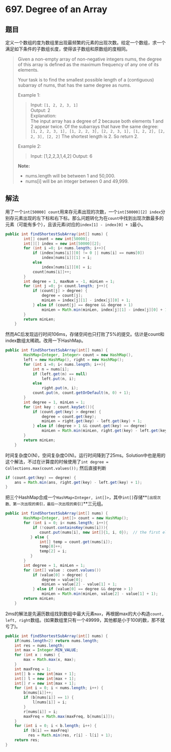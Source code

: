 # 697. Degree of an Array

## 题目

定义一个数组的度为数组里出现最频繁的元素的出现次数。给定一个数组，求一个满足如下条件的子数组长度，使得该子数组和原数组的度相同。

>Given a non-empty array of non-negative integers nums, the degree of this array is defined as the maximum frequency of any one of its elements.
>
>Your task is to find the smallest possible length of a (contiguous) subarray of nums, that has the same degree as nums.
>
>Example 1:
>
>>Input: `[1, 2, 2, 3, 1]`  
>>Output: 2  
>>Explanation:  
>>The input array has a degree of 2 because both elements 1 and 2 appear twice.
Of the subarrays that have the same degree:
`[1, 2, 2, 3, 1], [1, 2, 2, 3], [2, 2, 3, 1], [1, 2, 2], [2, 2, 3], [2, 2]`
The shortest length is 2. So return 2.
>
>Example 2:
>
>>Input: [1,2,2,3,1,4,2]
>>Output: 6
>
>**Note:**
>
> - nums.length will be between 1 and 50,000.
> - nums[i] will be an integer between 0 and 49,999.

## 解法

用了一个`int[50000] count`用来存元素出现的次数，一个`int[50000][2] index`分别存元素出现的左下标和右下标。那么问题转化为在`count`中找到出现次数最多的元素（可能有多个），且该元素i对应的`index[1] - index[0] + 1`最小。

```java
public int findShortestSubArray(int[] nums) {
        int[] count = new int[50000];
        int[][] index = new int[50000][2];
        for (int i =0; i< nums.length; i++){
            if (index[nums[i]][0] != 0 || nums[i] == nums[0])
                index[nums[i]][1] = i;
            else
                index[nums[i]][0] = i;
            count[nums[i]]++;
        }
        int degree = 1, maxNum = -1, minLen = 1;
        for (int j =0; j< count.length; j++){
            if (count[j] > degree) {
                degree = count[j];
                minLen = index[j][1] - index[j][0] + 1;
            } else if (count[j] == degree && degree > 1)
                minLen = Math.min(minLen, index[j][1] - index[j][0] + 1);
        }
        return minLen;
    }
```

然而AC后发现运行时间106ms，存储空间也只打败了5%的提交。估计是count和index数组太稀疏。改用一下HashMap。

```java
public int findShortestSubArray(int[] nums) {
        HashMap<Integer, Integer> count = new HashMap(),
        left = new HashMap(), right = new HashMap();
        for (int i =0; i< nums.length; i++){
            int n = nums[i];
            if (left.get(n) == null)
                left.put(n, i);
            else
                right.put(n, i);
            count.put(n, count.getOrDefault(n, 0) + 1);
        }
        int degree = 1, minLen = 1;
        for (int key : count.keySet()){
            if (count.get(key) > degree) {
                degree = count.get(key);
                minLen = right.get(key) - left.get(key) + 1;
            } else if (degree > 1 && count.get(key) == degree)
                minLen = Math.min(minLen, right.get(key) - left.get(key) + 1);
        }
        return minLen;
    }
```

时间复杂度O(N)，空间复杂度O(N)。运行时间降到了25ms。Solution中也是用的这个解法，不过在计算度的时候使用了`int degree = Collections.max(count.values());` 然后直接判断

```java
if (count.get(key) == degree) {
    ans = Math.min(ans, right.get(key) - left.get(key) + 1);
}
```

把三个HashMap合成一个`HashMap<Integer, int[]>`，其中`int[]`存储**`[出现次数、第一次出现的索引，最后一次出现的索引]`**三元组。

```java
public int findShortestSubArray(int[] nums) {
        HashMap<Integer, int[]> count = new HashMap();
        for (int i = 0; i< nums.length; i++){
            if (!count.containsKey(nums[i])){
               count.put(nums[i], new int[]{1, i, 0});  // the first element in array is degree, second is first index of this key, third is last index of this key
           } else {
               int[] temp = count.get(nums[i]);
               temp[0]++;
               temp[2] = i;
           }
        }
        int degree = 1, minLen = 1;
        for (int[] value : count.values())
            if (value[0] > degree) {
                degree = value[0];
                minLen = value[2] - value[1] + 1;
            } else if (value[0] == degree && degree > 1)
                minLen = Math.min(minLen, value[2] - value[1] + 1);
        return minLen;
    }
```

2ms的解法是先遍历数组找到数组中最大元素`max`，再根据max的大小构造`count, left, right`数组。(如果数组里只有一个49999，其他都是小于100的数，那不就亏了)。

```java
public int findShortestSubArray(int[] nums) {
    if(nums.length<2) return nums.length;
    int res = nums.length;
    int max = Integer.MIN_VALUE;
    for (int x : nums) {
        max = Math.max(x, max);
    }
    int maxFreq = 1;
    int[] b = new int[max + 1];
    int[] l = new int[max + 1];
    int[] r = new int[max + 1];
    for (int i = 0; i < nums.length; i++) {
        b[nums[i]]++;
        if (b[nums[i]] == 1) {
            l[nums[i]] = i;
        }
        r[nums[i]] = i;
        maxFreq = Math.max(maxFreq, b[nums[i]]);
    }
    for (int i = 0; i < b.length; i++) {
        if (b[i] == maxFreq)
          res = Math.min(res, r[i] - l[i] + 1);
    return res;
}
```
